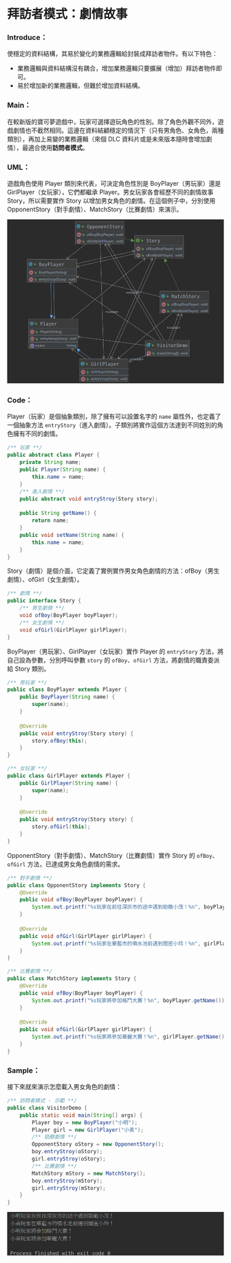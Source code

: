 # 拜訪者模式：劇情故事
### Introduce：
使穩定的資料結構，其易於變化的業務邏輯給封裝成拜訪者物件。有以下特色：
* 業務邏輯與資料結構沒有耦合，增加業務邏輯只要擴展（增加）拜訪者物件即可。
* 易於增加新的業務邏輯，但難於增加資料結構。

### Main：
在較新版的寶可夢遊戲中，玩家可選擇遊玩角色的性別。除了角色外觀不同外，遊戲劇情也不截然相同。這邊在資料結顧穩定的情況下（只有男角色、女角色，兩種類別），再加上易變的業務邏輯（來個 DLC 資料片或是未來版本隨時會增加劇情），最適合使用**訪問者模式**。

### UML：
遊戲角色使用 Player 類別來代表，可決定角色性別是 BoyPlayer（男玩家）還是 GirlPlayer（女玩家），它們都繼承 Player。男女玩家各會經歷不同的劇情故事 Story，所以需要實作 Story 以增加男女角色的劇情。在這個例子中，分別使用 OpponentStory（對手劇情）、MatchStory（比賽劇情）來演示。

![Visitor UML](/1_Basic/Design_Pattern/Image/Visitor_J.png "Visitor UML")

### Code：
Player（玩家）是個抽象類別，除了擁有可以設置名字的 `name` 屬性外，也定義了一個抽象方法 `entryStory`（進入劇情）。子類別將實作這個方法達到不同姓別的角色擁有不同的劇情。

```Java
/** 玩家 **/
public abstract class Player {
    private String name;
    public Player(String name) {
        this.name = name;
    }
    /** 進入劇情 **/
    public abstract void entryStroy(Story story);

    public String getName() {
        return name;
    }
    public void setName(String name) {
        this.name = name;
    }
}
```

Story（劇情）是個介面，它定義了實例實作男女角色劇情的方法：ofBoy（男生劇情）、ofGirl（女生劇情）。

```Java
/** 劇情 **/
public interface Story {
    /** 男生劇情 **/
    void ofBoy(BoyPlayer boyPlayer);
    /** 女生劇情 **/
    void ofGirl(GirlPlayer girlPlayer);
}
```

BoyPlayer（男玩家）、GirlPlayer（女玩家）實作 Player 的 `entryStory` 方法，將自己設為參數，分別呼叫參數 `story` 的 `ofBoy`、`ofGirl` 方法，將劇情的職責委派給 Story 類別。

```Java
/** 男玩家 **/
public class BoyPlayer extends Player {
    public BoyPlayer(String name) {
        super(name);
    }

    @Override
    public void entryStroy(Story story) {
        story.ofBoy(this);
    }
}
```
```Java
/** 女玩家 **/
public class GirlPlayer extends Player {
    public GirlPlayer(String name) {
        super(name);
    }

    @Override
    public void entryStroy(Story story) {
        story.ofGirl(this);
    }
}
```

OpponentStory（對手劇情）、MatchStory（比賽劇情）實作 Story 的 `ofBoy`、`ofGirl` 方法，已達成男女角色劇情的需求。

```Java
/** 對手劇情 **/
public class OpponentStory implements Story {
    @Override
    public void ofBoy(BoyPlayer boyPlayer) {
        System.out.printf("%s玩家在前往深灰市的途中遇到勁敵小茂！%n", boyPlayer.getName());
    }

    @Override
    public void ofGirl(GirlPlayer girlPlayer) {
        System.out.printf("%s玩家在華藍市的噴水池前遇到閨密小玲！%n", girlPlayer.getName());
    }
}
```
```Java
/** 比賽劇情 **/
public class MatchStory implements Story {
    @Override
    public void ofBoy(BoyPlayer boyPlayer) {
        System.out.printf("%s玩家將參加格鬥大賽！%n", boyPlayer.getName());
    }

    @Override
    public void ofGirl(GirlPlayer girlPlayer) {
        System.out.printf("%s玩家將參加華麗大賽！%n", girlPlayer.getName());
    }
}
```

### Sample：

接下來就來演示怎麼載入男女角色的劇情：

```Java
/** 訪問者模式 - 示範 **/
public class VisitorDemo {
    public static void main(String[] args) {
        Player boy = new BoyPlayer("小明");
        Player girl = new GirlPlayer("小美");
        /** 勁敵劇情 **/
        OpponentStory oStory = new OpponentStory();
        boy.entryStroy(oStory);
        girl.entryStroy(oStory);
        /** 比賽劇情 **/
        MatchStory mStory = new MatchStory();
        boy.entryStroy(mStory);
        girl.entryStroy(mStory);
    }
}
```

![Visitor Result](/1_Basic/Design_Pattern/Image/Visitor_R.png "Visitor Result")
